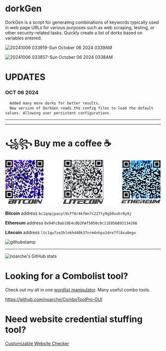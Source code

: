 # dorkGen
DorkGen is a script for generating combinations of keywords typically used in web page URLs for various purposes such as web scraping, testing, or other security-related tasks. Quickly create a list of dorks based on variables entered.

![20241006 033919-Sun October 06 2024 0339AM](https://github.com/user-attachments/assets/4e959c4f-d534-4104-ad37-0933bc06bdea)

![20241006 033857-Sun October 06 2024 0338AM](https://github.com/user-attachments/assets/db6377a5-7b9e-49e7-b8b5-53adca0be849)

# UPDATES
### OCT 06 2024
      Added many more dorks for better results. 
      New version of DorkGen reads the config files to load the default values. Allowing user persistent configurations.

-------------------------------------------------------------------
-------------------------------------------------------------------

# ꧁꧂  Buy me a coffee ☕

![qrCode](https://raw.githubusercontent.com/noarche/cd-ripper/main/unrelated-ignore/CryptoQRcodes.png)

**Bitcoin** address `bc1qnpjpacyl9sff6r4kfmn7c227ty9g50suhr0y9j`


**Ethereum** address `0x94FcBab18E4c0b2FAf5050c0c11E056893134266`


**Litecoin** address `ltc1qu7ze2hlnkh440k37nrm4nhpv2dre7fl8xu0egx`

![githubstamp](https://github.com/user-attachments/assets/d7b584e2-ba2a-442c-8783-9acb3a4781a5)


-------------------------------------------------------------------

![noarche's GitHub stats](https://github-readme-stats.vercel.app/api?username=noarche&show_icons=true&theme=transparent)

# Looking for a Combolist tool?

Check out my all in one [wordlist manipulator](https://github.com/noarche/ComboToolPro-GUI). Many useful combo tools. 

https://github.com/noarche/ComboToolPro-GUI

# Need website credential stuffing tool?

[Customizable Website Checker](https://github.com/noarche/brute)
